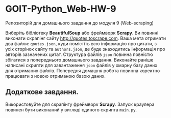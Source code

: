 # GOIT-Python_Web-HW-9

Репозиторій для домашнього завдання до модуля 9 (Web-scraping)

Виберіть бібліотеку **BeautifulSoup** або фреймворк **Scrapy**. Ви повинні виконати скрапінг сайту http://quotes.toscrape.com. Ваша мета отримати два файли: `qoutes.json`, куди помістіть всю інформацію про цитати, з усіх сторінок сайту та `authors.json`, де буде знаходитись інформація про авторів зазначених цитат. Структура файлів `json` повинна повністю збігатися з попереднього домашнього завдання. Виконайте раніше написані скрипти для завантаження `json` файлів у хмарну базу даних для отриманих файлів. Попередня домашня робота повинна коректно працювати з новою отриманою базою даних.

## Додаткове завдання.
Використовуйте для скрапінгу фреймворк **Scrapy**. Запуск краулера повинен бути виконаний у вигляді єдиного скрипта `main.py`.